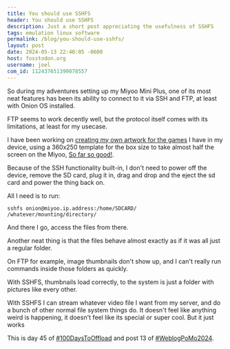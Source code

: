 ```yaml
---
title: You should use SSHFS
header: You should use SSHFS
description: Just a short post appreciating the usefulness of SSHFS
tags: emulation linux software
permalink: /blog/you-should-use-sshfs/
layout: post
date: 2024-05-13 22:40:05 -0600
host: fosstodon.org
username: joel
com_id: 112437651399078557
---
```


So during my adventures setting up my Miyoo Mini Plus, one of its most neat features has been its ability to connect to it via SSH and FTP, at least with Onion OS installed.

FTP seems to work decently well, but the protocol itself comes with its limitations, at least for my usecase.

I have been working on [creating my own artwork for the games](https://fosstodon.org/@joel/112437467439485151) I have in my device, using a 360x250 template for the box size to take almost half the screen on the Miyoo, [So far so good!](https://fosstodon.org/@joel/112434703125234901).

Because of the SSH functionality built-in, I don't need to power off the device, remove the SD card, plug it in, drag and drop and the eject the sd card and power the thing back on.

All I need is to run:

```
sshfs onion@miyoo.ip.address:/home/SDCARD/ /whatever/mounting/directory/
```

And there I go, access the files from there.

Another neat thing is that the files behave almost exactly as if it was all just a regular folder.

On FTP for example, image thumbnails don't show up, and I can't really run commands inside those folders as quickly.

With SSHFS, thumbnails load correctly, to the system is just a folder with pictures like every other.

With SSHFS I can stream whatever video file I want from my server, and do a bunch of other normal file system things do. It doesn't feel like anything weird is happening, it doesn't feel like its special or super cool. But it just works

This is day 45 of [#100DaysToOffload](https://100daystooffload.com) and post 13 of [#WeblogPoMo2024](https://weblog.anniegreens.lol/weblog-posting-month-2024).
